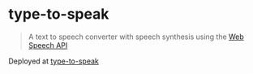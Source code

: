 # type-to-speak
> A text to speech converter with speech synthesis using the [Web Speech API](https://developer.mozilla.org/en-US/docs/Web/API/Web_Speech_API)

Deployed at [type-to-speak](https://ishangarg2596.github.io/type-to-speak/)
